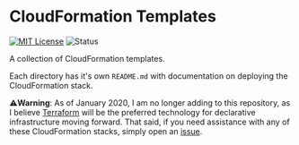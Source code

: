# CloudFormation Templates

[![MIT License](https://img.shields.io/badge/License-MIT-blue.svg)](https://github.com/nickolashkraus/cloudformation-templates/blob/master/LICENSE)
![Status](https://img.shields.io/static/v1?label=Status&message=Maintenance&color=blueviolet)

A collection of CloudFormation templates.

Each directory has it's own `README.md` with documentation on deploying the CloudFormation stack.

⚠️**Warning**: As of January 2020, I am no longer adding to this repository, as I believe [Terraform](https://www.terraform.io/) will be the preferred technology for declarative infrastructure moving forward. That said, if you need assistance with any of these CloudFormation stacks, simply open an [issue](https://github.com/nickolashkraus/cloudformation-templates/issues).
